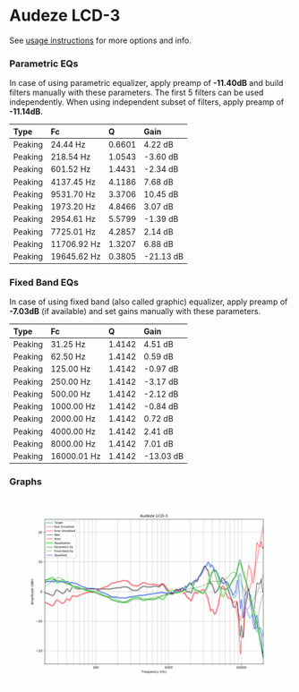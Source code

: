 # Audeze LCD-3
See [usage instructions](https://github.com/jaakkopasanen/AutoEq#usage) for more options and info.

### Parametric EQs
In case of using parametric equalizer, apply preamp of **-11.40dB** and build filters manually
with these parameters. The first 5 filters can be used independently.
When using independent subset of filters, apply preamp of **-11.14dB**.

| Type    | Fc          |      Q | Gain      |
|:--------|:------------|:-------|:----------|
| Peaking | 24.44 Hz    | 0.6601 | 4.22 dB   |
| Peaking | 218.54 Hz   | 1.0543 | -3.60 dB  |
| Peaking | 601.52 Hz   | 1.4431 | -2.34 dB  |
| Peaking | 4137.45 Hz  | 4.1186 | 7.68 dB   |
| Peaking | 9531.70 Hz  | 3.3706 | 10.45 dB  |
| Peaking | 1973.20 Hz  | 4.8466 | 3.07 dB   |
| Peaking | 2954.61 Hz  | 5.5799 | -1.39 dB  |
| Peaking | 7725.01 Hz  | 4.2857 | 2.14 dB   |
| Peaking | 11706.92 Hz | 1.3207 | 6.88 dB   |
| Peaking | 19645.62 Hz | 0.3805 | -21.13 dB |

### Fixed Band EQs
In case of using fixed band (also called graphic) equalizer, apply preamp of **-7.03dB**
(if available) and set gains manually with these parameters.

| Type    | Fc          |      Q | Gain      |
|:--------|:------------|:-------|:----------|
| Peaking | 31.25 Hz    | 1.4142 | 4.51 dB   |
| Peaking | 62.50 Hz    | 1.4142 | 0.59 dB   |
| Peaking | 125.00 Hz   | 1.4142 | -0.97 dB  |
| Peaking | 250.00 Hz   | 1.4142 | -3.17 dB  |
| Peaking | 500.00 Hz   | 1.4142 | -2.12 dB  |
| Peaking | 1000.00 Hz  | 1.4142 | -0.84 dB  |
| Peaking | 2000.00 Hz  | 1.4142 | 0.72 dB   |
| Peaking | 4000.00 Hz  | 1.4142 | 2.41 dB   |
| Peaking | 8000.00 Hz  | 1.4142 | 7.01 dB   |
| Peaking | 16000.01 Hz | 1.4142 | -13.03 dB |

### Graphs
![](./Audeze%20LCD-3.png)